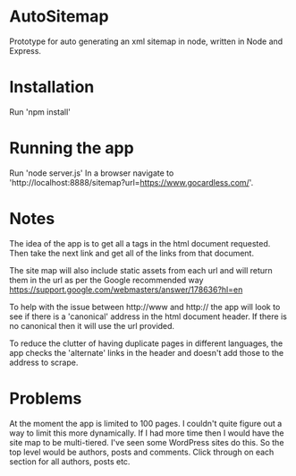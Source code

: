 # AutoSitemap
Prototype for auto generating an xml sitemap in node, written in Node and Express.

# Installation
Run 'npm install'

# Running the app
Run 'node server.js'
In a browser navigate to 'http://localhost:8888/sitemap?url=https://www.gocardless.com/'.

# Notes
The idea of the app is to get all a tags in the html document requested. Then take the next link and get all of the
links from that document.

The site map will also include static assets from each url and will return them in the url as per the Google recommended
way https://support.google.com/webmasters/answer/178636?hl=en

To help with the issue between http://www and http:// the app will look to see if there is a 'canonical' address in the
html document header. If there is no canonical then it will use the url provided.

To reduce the clutter of having duplicate pages in different languages, the app checks the 'alternate' links in the
header and doesn't add those to the address to scrape.

# Problems
At the moment the app is limited to 100 pages. I couldn't quite figure out a way to limit this more dynamically. If I
had more time then I would have the site map to be multi-tiered. I've seen some WordPress sites do this. So the top
level would be authors, posts and comments. Click through on each section for all authors, posts etc.
